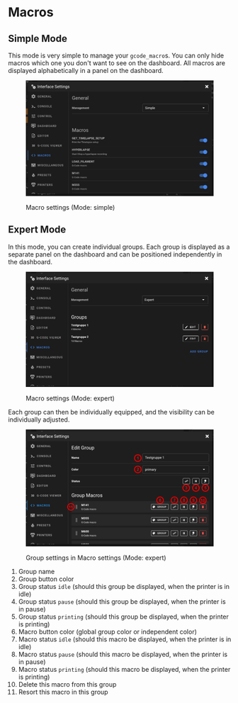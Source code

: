 # Macros

## Simple Mode

This mode is very simple to manage your `gcode_macro`s. You can only hide macros which one you don't want to see on the dashboard. All macros are displayed alphabetically in a panel on the dashboard.

<figure><img src="../../.gitbook/assets/image (15).png" alt=""><figcaption><p>Macro settings (Mode: simple)</p></figcaption></figure>

## Expert Mode

In this mode, you can create individual groups. Each group is displayed as a separate panel on the dashboard and can be positioned independently in the dashboard.

<figure><img src="../../.gitbook/assets/image (7).png" alt=""><figcaption><p>Macro settings (Mode: expert)</p></figcaption></figure>

Each group can then be individually equipped, and the visibility can be individually adjusted.

<figure><img src="../../.gitbook/assets/settings-macro-expert.png" alt=""><figcaption><p>Group settings in Macro settings (Mode: expert)</p></figcaption></figure>

1. Group name
2. Group button color
3. Group status `idle` (should this group be displayed, when the printer is in idle)
4. Group status `pause` (should this group be displayed, when the printer is in pause)
5. Group status `printing` (should this group be displayed, when the printer is printing)
6. Macro button color (global group color or independent color)
7. Macro status `idle` (should this macro be displayed, when the printer is in idle)
8. Macro status `pause` (should this macro be displayed, when the printer is in pause)
9. Macro status `printing` (should this macro be displayed, when the printer is printing)
10. Delete this macro from this group
11. Resort this macro in this group

